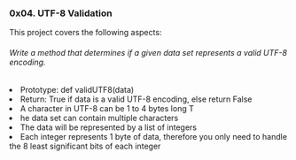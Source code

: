 ### 0x04. UTF-8 Validation
<p>This project covers the following aspects:</p>
<h6>Write a method that determines if a given data set represents a valid UTF-8 encoding.</h6>
<li>Prototype: def validUTF8(data)
<li>Return: True if data is a valid UTF-8 encoding, else return False
<li>A character in UTF-8 can be 1 to 4 bytes long
T<li>he data set can contain multiple characters
<li>The data will be represented by a list of integers
<li>Each integer represents 1 byte of data, therefore you only need to handle the 8 least significant bits of each integer